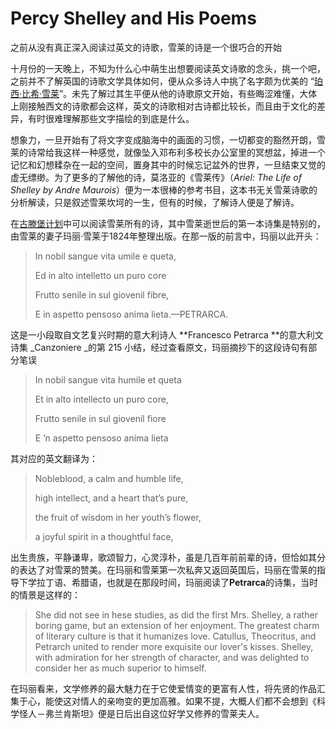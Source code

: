 # Percy Shelley and His Poems

之前从没有真正深入阅读过英文的诗歌，雪莱的诗是一个很巧合的开始

十月份的一天晚上，不知为什么心中萌生出想要阅读英文诗歌的念头，挑一个吧，之前并不了解英国的诗歌文学具体如何，便从众多诗人中挑了名字颇为优美的 “[珀西·比希·雪莱](https://zh.wikipedia.org/zh-hans/珀西·比希·雪莱)”。未先了解过其生平便从他的诗歌原文开始，有些晦涩难懂，大体上刚接触西文的诗歌都会这样，英文的诗歌相对古诗都比较长，而且由于文化的差异，有时很难理解那些文字描绘的到底是什么。

想象力，一旦开始有了将文字变成脑海中的画面的习惯，一切都变的豁然开朗，雪莱的诗常给我这样一种感觉，就像坠入邓布利多校长办公室里的冥想盆，掉进一个记忆和幻想糅杂在一起的空间，置身其中的时候忘记盆外的世界，一旦结束又觉的虚无缥缈。为了更多的了解他的诗，莫洛亚的《雪莱传》（_Ariel: The Life of Shelley by Andre Maurois_）便为一本很棒的参考书目，这本书无关雪莱诗歌的分析解读，只是叙述雪莱坎坷的一生，但有的时候，了解诗人便是了解诗。

在[古滕堡计划](http://www.gutenberg.org/)中可以阅读雪莱所有的诗，其中雪莱逝世后的第一本诗集是特别的，由雪莱的妻子玛丽·雪莱于1824年整理出版。在那一版的前言中，玛丽以此开头：

> In nobil sangue vita umile e queta,
>
> Ed in alto intelletto un puro core
>
> Frutto senile in sul giovenil fibre,
>
> E in aspetto pensoso anima lieta.—PETRARCA.

这是一小段取自文艺复兴时期的意大利诗人 **Francesco Petrarca **的意大利文诗集 _Canzoniere _的第 215 小结，经过查看原文，玛丽摘抄下的这段诗句有部分笔误

> In nobil sangue vita humile et queta
>
> Et in alto intellecto un puro core,
>
> Frutto senile in sul giovenil fiore
>
> E ’n aspetto pensoso anima lieta

其对应的英文翻译为：

> Nobleblood, a calm and humble life,
>
> high intellect, and a heart that’s pure,
>
> the fruit of wisdom in her youth’s flower,
>
> a joyful spirit in a thoughtful face,

出生贵族，平静谦卑，歌颂智力，心灵淳朴，虽是几百年前前辈的诗，但恰如其分的表达了对雪莱的赞美。在玛丽和雪莱第一次私奔又返回英国后，玛丽在雪莱的指导下学拉丁语、希腊语，也就是在那段时间，玛丽阅读了**Petrarca**的诗集，当时的情景是这样的：

> She did not see in hese studies, as did the first Mrs. Shelley, a rather boring game, but an extension of her enjoyment. The greatest charm of literary culture is that it humanizes love. Catullus, Theocritus, and Petrarch united to render more exquisite our lover's kisses. Shelley, with admiration for her strength of character, and was delighted to consider her as much superior to himself.

在玛丽看来，文学修养的最大魅力在于它使爱情变的更富有人性，将先贤的作品汇集于心，能使这对情人的亲吻变的更加高雅。如果不提，大概人们都不会想到《科学怪人－弗兰肯斯坦》便是日后出自这位好学又修养的雪莱夫人。

